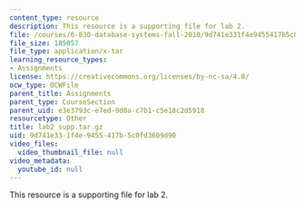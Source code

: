 ```yaml
---
content_type: resource
description: This resource is a supporting file for lab 2.
file: /courses/6-830-database-systems-fall-2010/9d741e331f4e9455417b5c0fd3609d90_lab2_supp.tar.gz
file_size: 185057
file_type: application/x-tar
learning_resource_types:
- Assignments
license: https://creativecommons.org/licenses/by-nc-sa/4.0/
ocw_type: OCWFile
parent_title: Assignments
parent_type: CourseSection
parent_uid: e3e3793c-e7ed-9d0a-c7b1-c5e18c2d5918
resourcetype: Other
title: lab2_supp.tar.gz
uid: 9d741e33-1f4e-9455-417b-5c0fd3609d90
video_files:
  video_thumbnail_file: null
video_metadata:
  youtube_id: null
---
```

This resource is a supporting file for lab 2.